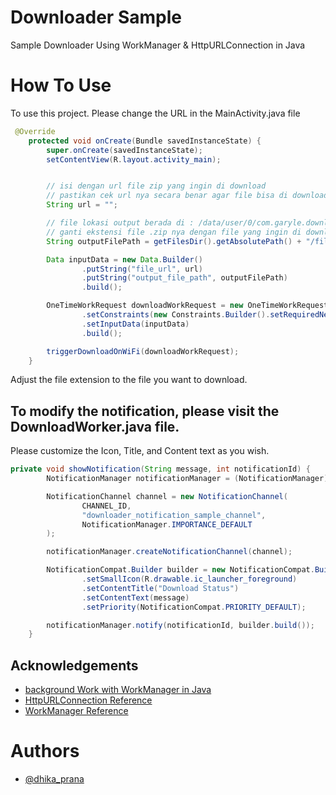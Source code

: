 # Downloader Sample
Sample Downloader Using WorkManager &amp; HttpURLConnection in Java

# How To Use
To use this project. Please change the URL in the MainActivity.java file
```java
 @Override
    protected void onCreate(Bundle savedInstanceState) {
        super.onCreate(savedInstanceState);
        setContentView(R.layout.activity_main);


        // isi dengan url file zip yang ingin di download
        // pastikan cek url nya secara benar agar file bisa di download
        String url = "";

        // file lokasi output berada di : /data/user/0/com.garyle.downloadersample/files/file.zip
        // ganti ekstensi file .zip nya dengan file yang ingin di download
        String outputFilePath = getFilesDir().getAbsolutePath() + "/file.zip";

        Data inputData = new Data.Builder()
                .putString("file_url", url)
                .putString("output_file_path", outputFilePath)
                .build();

        OneTimeWorkRequest downloadWorkRequest = new OneTimeWorkRequest.Builder(DownloadWorker.class)
                .setConstraints(new Constraints.Builder().setRequiredNetworkType(NetworkType.CONNECTED).build())
                .setInputData(inputData)
                .build();

        triggerDownloadOnWiFi(downloadWorkRequest);
    }
```
Adjust the file extension to the file you want to download.

## To modify the notification, please visit the DownloadWorker.java file.
Please customize the Icon, Title, and Content text as you wish.
```java
private void showNotification(String message, int notificationId) {
        NotificationManager notificationManager = (NotificationManager) getApplicationContext().getSystemService(Context.NOTIFICATION_SERVICE);

        NotificationChannel channel = new NotificationChannel(
                CHANNEL_ID,
                "downloader_notification_sample_channel",
                NotificationManager.IMPORTANCE_DEFAULT
        );

        notificationManager.createNotificationChannel(channel);

        NotificationCompat.Builder builder = new NotificationCompat.Builder(getApplicationContext(), CHANNEL_ID)
                .setSmallIcon(R.drawable.ic_launcher_foreground)
                .setContentTitle("Download Status")
                .setContentText(message)
                .setPriority(NotificationCompat.PRIORITY_DEFAULT);

        notificationManager.notify(notificationId, builder.build());
    }
```
## Acknowledgements
- [background Work with WorkManager in Java](https://developer.android.com/codelabs/android-workmanager-java#0)
- [HttpURLConnection Reference](https://developer.android.com/reference/java/net/HttpURLConnection)
- [WorkManager Reference](https://developer.android.com/reference/androidx/work/WorkManager)

# Authors
- [@dhika_prana](https://www.instagram.com/dhika_prana/)
